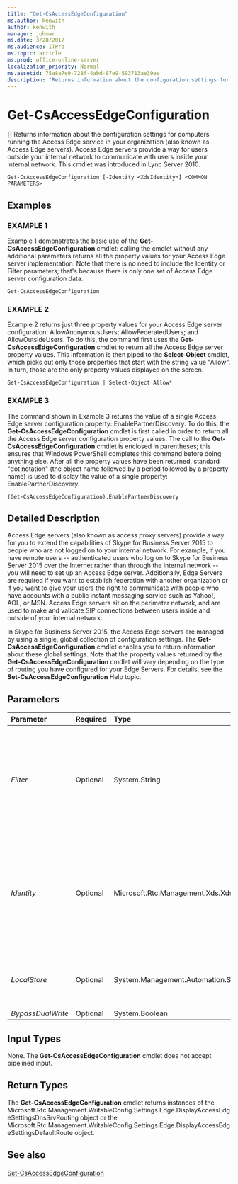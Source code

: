 ```yaml
---
title: "Get-CsAccessEdgeConfiguration"
ms.author: kenwith
author: kenwith
manager: johmar
ms.date: 3/28/2017
ms.audience: ITPro
ms.topic: article
ms.prod: office-online-server
localization_priority: Normal
ms.assetid: 75a8a7e9-728f-4abd-87e9-593713ae39ee
description: "Returns information about the configuration settings for computers running the Access Edge service in your organization (also known as Access Edge servers). Access Edge servers provide a way for users outside your internal network to communicate with users inside your internal network. This cmdlet was introduced in Lync Server 2010."
---
```


# Get-CsAccessEdgeConfiguration
[]
Returns information about the configuration settings for computers running the Access Edge service in your organization (also known as Access Edge servers). Access Edge servers provide a way for users outside your internal network to communicate with users inside your internal network. This cmdlet was introduced in Lync Server 2010.
  
```
Get-CsAccessEdgeConfiguration [-Identity <XdsIdentity>] <COMMON PARAMETERS>

```

## Examples

### EXAMPLE 1

Example 1 demonstrates the basic use of the **Get-CsAccessEdgeConfiguration** cmdlet: calling the cmdlet without any additional parameters returns all the property values for your Access Edge server implementation. Note that there is no need to include the Identity or Filter parameters; that's because there is only one set of Access Edge server configuration data.
  
```
Get-CsAccessEdgeConfiguration
```

### EXAMPLE 2

Example 2 returns just three property values for your Access Edge server configuration: AllowAnonymousUsers; AllowFederatedUsers; and AllowOutsideUsers. To do this, the command first uses the **Get-CsAccessEdgeConfiguration** cmdlet to return all the Access Edge server property values. This information is then piped to the **Select-Object** cmdlet, which picks out only those properties that start with the string value "Allow". In turn, those are the only property values displayed on the screen.
  
```
Get-CsAccessEdgeConfiguration | Select-Object Allow*
```

### EXAMPLE 3

The command shown in Example 3 returns the value of a single Access Edge server configuration property: EnablePartnerDiscovery. To do this, the **Get-CsAccessEdgeConfiguration** cmdlet is first called in order to return all the Access Edge server configuration property values. The call to the **Get-CsAccessEdgeConfiguration** cmdlet is enclosed in parentheses; this ensures that Windows PowerShell completes this command before doing anything else. After all the property values have been returned, standard "dot notation" (the object name followed by a period followed by a property name) is used to display the value of a single property: EnablePartnerDiscovery.
  
```
(Get-CsAccessEdgeConfiguration).EnablePartnerDiscovery
```

## Detailed Description

Access Edge servers (also known as access proxy servers) provide a way for you to extend the capabilities of Skype for Business Server 2015 to people who are not logged on to your internal network. For example, if you have remote users -- authenticated users who log on to Skype for Business Server 2015 over the Internet rather than through the internal network -- you will need to set up an Access Edge server. Additionally, Edge Servers are required if you want to establish federation with another organization or if you want to give your users the right to communicate with people who have accounts with a public instant messaging service such as Yahoo!, AOL, or MSN. Access Edge servers sit on the perimeter network, and are used to make and validate SIP connections between users inside and outside of your internal network.
  
In Skype for Business Server 2015, the Access Edge servers are managed by using a single, global collection of configuration settings. The **Get-CsAccessEdgeConfiguration** cmdlet enables you to return information about these global settings. Note that the property values returned by the **Get-CsAccessEdgeConfiguration** cmdlet will vary depending on the type of routing you have configured for your Edge Servers. For details, see the **Set-CsAccessEdgeConfiguration** Help topic.
  
## Parameters

|**Parameter**|**Required**|**Type**|**Description**|
|:-----|:-----|:-----|:-----|
| _Filter_ <br/> |Optional  <br/> |System.String  <br/> |Enables you to use wildcards when specifying the Access Edge configuration settings to be returned. Because you can only have a single, global instance of these settings there is little reason to use the Filter parameter. However, if you prefer, you can use syntax similar to this to retrieve the global settings:  `-Identity "g*"`.  <br/> |
| _Identity_ <br/> |Optional  <br/> |Microsoft.Rtc.Management.Xds.XdsIdentity  <br/> |Unique identifier of the Access Edge configuration settings to be returned. Because you can only have a single, global instance of these settings, you do not have to include the Identity when calling the **Get-CsAccessEdgeConfiguration** cmdlet. However, you can use the following syntax to retrieve the global settings: `-Identity global`.  <br/> |
| _LocalStore_ <br/> |Optional  <br/> |System.Management.Automation.SwitchParameter  <br/> |Retrieves the Access Edge configuration data from the local replica of the Central Management store rather than from the Central Management store itself.  <br/> |
| _BypassDualWrite_ <br/> |Optional  <br/> |System.Boolean  <br/> |PARAMVALUE: $true | $false  <br/> |
   
## Input Types

None. The **Get-CsAccessEdgeConfiguration** cmdlet does not accept pipelined input.
  
## Return Types

The **Get-CsAccessEdgeConfiguration** cmdlet returns instances of the Microsoft.Rtc.Management.WritableConfig.Settings.Edge.DisplayAccessEdgeSettingsDnsSrvRouting object or the Microsoft.Rtc.Management.WritableConfig.Settings.Edge.DisplayAccessEdgeSettingsDefaultRoute object.
  
## See also

#### 

[Set-CsAccessEdgeConfiguration](set-csaccessedgeconfiguration.md)

